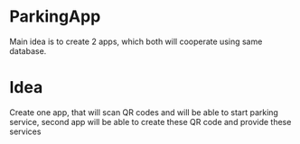 # ParkingApp
Main idea is to create 2 apps, which both will cooperate using same database.

# Idea
Create one app, that will scan QR codes and will be able to start parking service, second app will be able to create these QR code and provide these services
